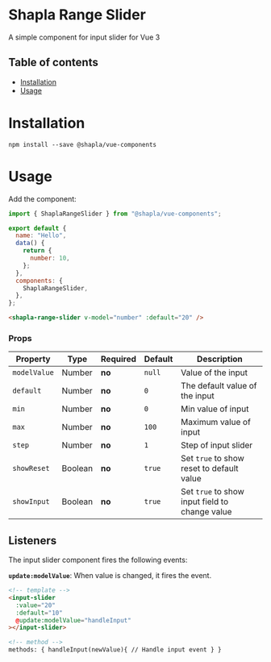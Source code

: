 # Shapla Range Slider

A simple component for input slider for Vue 3

## Table of contents

- [Installation](#installation)
- [Usage](#usage)

# Installation

```
npm install --save @shapla/vue-components
```

# Usage

Add the component:

```js
import { ShaplaRangeSlider } from "@shapla/vue-components";

export default {
  name: "Hello",
  data() {
    return {
      number: 10,
    };
  },
  components: {
    ShaplaRangeSlider,
  },
};
```

```html
<shapla-range-slider v-model="number" :default="20" />
```

### Props

| Property     | Type    | Required | Default | Description                                    |
| ------------ | ------- | -------- | ------- | ---------------------------------------------- |
| `modelValue` | Number  | **no**   | `null`  | Value of the input                             |
| `default`    | Number  | **no**   | `0`     | The default value of the input                 |
| `min`        | Number  | **no**   | `0`     | Min value of input                             |
| `max`        | Number  | **no**   | `100`   | Maximum value of input                         |
| `step`       | Number  | **no**   | `1`     | Step of input slider                           |
| `showReset`  | Boolean | **no**   | `true`  | Set `true` to show reset to default value      |
| `showInput`  | Boolean | **no**   | `true`  | Set `true` to show input field to change value |

## Listeners

The input slider component fires the following events:

**`update:modelValue`**: When value is changed, it fires the event.

```html
<!-- template -->
<input-slider
  :value="20"
  :default="10"
  @update:modelValue="handleInput"
></input-slider>

<!-- method -->
methods: { handleInput(newValue){ // Handle input event } }
```
